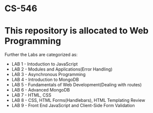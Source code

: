 # CS-546
# This repository is allocated to Web Programming
Further the Labs are categorized as:
- LAB 1 - Intoduction to JavaScript
- LAB 2 - Modules and Applications(Error Handling)
- LAB 3 - Asynchronous Programming 
- LAB 4 - Introduction to MongoDB
- LAB 5 - Fundamentals of Web Development(Dealing with routes)
- LAB 6 - Advanced MongoDB
- LAB 7 - HTML, CSS
- LAB 8 - CSS, HTML Forms(Handlebars), HTML Templating Review
- LAB 9 - Front End JavaScript and Client-Side Form Validation
